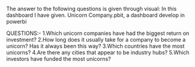 
The answer to the following questions is given through visual: In this dashboard I have given. 
Unicorn Company.pbit, a dashboard develop in powerbi

QUESTIONS:-
1.Which unicorn companies have had the biggest return on investment?
2.How long does it usually take for a company to become a unicorn? Has it always been this way?
3.Which countries have the most unicorns? 
4.Are there any cities that appear to be industry hubs?
5.Which investors have funded the most unicorns?
